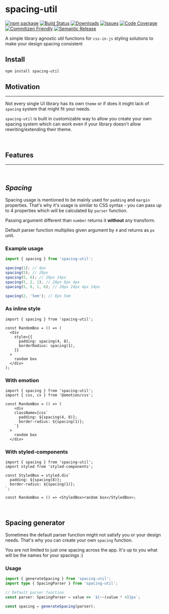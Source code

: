 # spacing-util

[![npm package][npm-img]][npm-url]
[![Build Status][build-img]][build-url]
[![Downloads][downloads-img]][downloads-url]
[![Issues][issues-img]][issues-url]
[![Code Coverage][codecov-img]][codecov-url]
[![Commitizen Friendly][commitizen-img]][commitizen-url]
[![Semantic Release][semantic-release-img]][semantic-release-url]

A simple library agnostic util functions for `css-in-js` styling solutions to make your design spacing consistent

## Install

```bash
npm install spacing-util
```

## Motivation

---

Not every single UI library has its own `theme` or if does it might lack of `spacing` system that might fit your needs.

`spacing-util` is built in customizable way to allow you create your own spacing system which can work even if your library doesn't allow rewriting/extending their theme.

&nbsp;

## Features

---

&nbsp;

## _Spacing_

Spacing usage is mentioned to be mainly used for `padding` and `margin` properties. That's why it's usage is similar to CSS syntax - you can pass up to 4 properties which will be calculated by `parser` function.

Passing argument different than `number` returns it **without** any transform.

Default parser function multiplies given argument by `4` and returns as `px` unit.

### Example usage

```ts
import { spacing } from 'spacing-util';

spacing(1); // 4px
spacing(5); // 20px
spacing(5, 6); // 20px 24px
spacing(5, 2, 1); // 20px 8px 4px
spacing(5, 6, 1, 6); // 20px 24px 4px 24px

spacing(2, '5em'); // 8px 5em
```

### As inline style

```tsx
import { spacing } from 'spacing-util';

const RandomBox = () => (
  <div
    style={{
      padding: spacing(4, 8),
      borderRadius: spacing(1),
    }}
  >
    random box
  </div>
);
```

### With emotion

```tsx
import { spacing } from 'spacing-util';
import { css, cx } from '@emotion/css';

const RandomBox = () => (
    <div
    className={css`
      padding: ${spacing(4, 8)};
      border-radius: ${spacing(1)};
    `}
  >
    random box
  </div>
```

### With styled-components

```tsx
import { spacing } from 'spacing-util';
import styled from 'styled-components';

const StyledBox = styled.div`
  padding: ${spacing(8)};
  border-radius: ${spacing(1)};
`;

const RandomBox = () => <StyledBox>random box</StyledBox>;
```

&nbsp;

## Spacing generator

Sometimes the default parser function might not satisfy you or your design needs. That's why you can create your own `spacing` function. 

You are not limited to just one spacing across the app. It's up to you what will be the names for your spacings :) 

### Usage

```ts
import { generateSpacing } from 'spacing-util';
import type { SpacingParser } from 'spacing-util';

// Default parser function
const parser: SpacingParser = value => `${~~(value * 4)}px`;

const spacing = generateSpacing(parser);
```

[build-img]: https://github.com/EmilMalanczak/spacing-util/actions/workflows/release.yml/badge.svg
[build-url]: https://github.com/EmilMalanczak/spacing-util/actions/workflows/release.yml
[downloads-img]: https://img.shields.io/npm/dt/typescript-npm-package-template
[downloads-url]: https://www.npmtrends.com/typescript-npm-package-template
[npm-img]: https://img.shields.io/npm/v/typescript-npm-package-template
[npm-url]: https://www.npmjs.com/package/typescript-npm-package-template
[issues-img]: https://img.shields.io/github/issues/EmilMalanczak/spacing-util
[issues-url]: https://github.com/EmilMalanczak/spacing-util/issues
[codecov-img]: https://codecov.io/gh/EmilMalanczak/spacing-util/branch/main/graph/badge.svg
[codecov-url]: https://codecov.io/gh/EmilMalanczak/spacing-util
[semantic-release-img]: https://img.shields.io/badge/%20%20%F0%9F%93%A6%F0%9F%9A%80-semantic--release-e10079.svg
[semantic-release-url]: https://github.com/semantic-release/semantic-release
[commitizen-img]: https://img.shields.io/badge/commitizen-friendly-brightgreen.svg
[commitizen-url]: http://commitizen.github.io/cz-cli/
